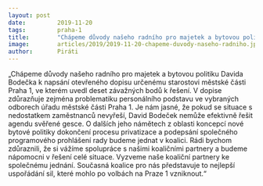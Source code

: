 ```yaml
---
layout: post
date:         2019-11-20
tags:         praha-1
title:        "Chápeme důvody našeho radního pro majetek a bytovou politiku Davida Bodečka"
image: 	      articles/2019/2019-11-20-chapeme-duvody-naseho-radniho.jpg
author:       Piráti
---
```


„Chápeme důvody našeho radního pro majetek a bytovou politiku Davida Bodečka k napsání otevřeného dopisu určenému starostovi městské části Praha 1, ve kterém uvedl deset závažných bodů k řešení. V dopise zdůrazňuje zejména problematiku personálního podstavu ve vybraných odborech úřadu městské části Praha 1. Je nám jasné, že pokud se situace s nedostatkem zaměstnanců nevyřeší, David Bodeček nemůže efektivně řešit agendu svěřené gesce. O dalších jeho námětech z oblasti koncepcí nové bytové politiky dokončení procesu privatizace a podepsání společného programového prohlášení rady budeme jednat v koalici. Rádi bychom zdůraznili, že si vážíme spolupráce s našimi koaličními partnery a budeme nápomocni v řešení celé situace. Vyzveme naše koaliční partnery ke společnému jednání. Současná koalice pro nás představuje to nejlepší uspořádání sil, které mohlo po volbách na Praze 1 vzniknout.“ 

